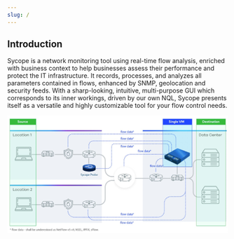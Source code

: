 ```yaml
---
slug: /
---
```


## Introduction

Sycope is a network monitoring tool using real-time flow analysis, enriched with business context to help businesses assess their performance and protect the IT infrastructure. It records, processes, and analyzes all parameters contained in flows, enhanced by SNMP, geolocation and security feeds. With a sharp-looking, intuitive, multi-purpose GUI which corresponds to its inner workings, driven by our own NQL, Sycope presents itself as a versatile and highly customizable tool for your flow control needs.

![image-20220610130841904](assets_01-Introduction/image-20220610130841904.png)
